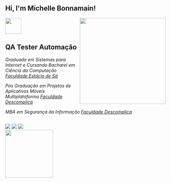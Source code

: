 ## Hi, I'm Michelle Bonnamain! 
<img src="https://media.giphy.com/media/VgCDAzcKvsR6OM0uWg/giphy.gif" width="50">

<img align='right' src="https://media.giphy.com/media/dsdKSJjWGaWZw8tgTo/giphy.gif" width="270">

## QA Tester Automação

<p><em>Graduada em Sistemas para Internet e Cursando Bacharel em Ciência da Computação <a href="https://estacio.br/">Faculdade Estácio de Sá</a><br />
 <p><em>Pós Graduação em Projetos de Aplicativos Móveis Multiplataforma <a href="https://descomplica.br/">Faculdade Descomplica</a><br />
  <p><em>MBA em Segurança da Informação <a href="https://descomplica.br/">Faculdade Descomplica</a><br />
</p>
   
 
  ##
 
<div> 
  <a href="https://instagram.com/mibonnamain" target="_blank"><img src="https://img.shields.io/badge/-Instagram-%23E4405F?style=for-the-badge&logo=instagram&logoColor=white" target="_blank"></a>
  <a href = "mailto:michellebonnamainqa@gmail.com"><img src="https://img.shields.io/badge/-Gmail-%23333?style=for-the-badge&logo=gmail&logoColor=white" target="_blank"></a>
  <a href="https://www.linkedin.com/in/michelle-bonnamain/" target="_blank"><img src="https://img.shields.io/badge/-LinkedIn-%230077B5?style=for-the-badge&logo=linkedin&logoColor=white" target="_blank"></a>  
</div>
  
   <img height = "150em" src = "https://github-readme-stats.vercel.app/api?username=bonnamainmichelle&show_icons=true&theme=radical&include_all_commits=true&count_private=true" />



   



 

